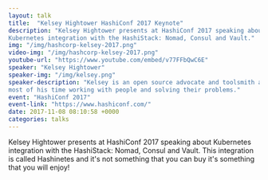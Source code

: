 ```yaml
---
layout: talk
title:  "Kelsey Hightower HashiConf 2017 Keynote"
description: "Kelsey Hightower presents at HashiConf 2017 speaking about
Kubernetes integration with the HashiStack: Nomad, Consul and Vault."
img: "/img/hashcorp-kelsey-2017.png"
video-img: "/img/hashcorp-kelsey-2017.png"
youtube-url: "https://www.youtube.com/embed/v77FFbQwC6E"
speaker: "Kelsey Hightower"
speaker-img: "/img/kelsey.png"
speaker-description: "Kelsey is an open source advocate and toolsmith and spends
most of his time working with people and solving their problems."
event: "HashiConf 2017"
event-link: "https://www.hashiconf.com/"
date: 2017-11-08 08:10:58 +0000
categories: talks
---
```

Kelsey Hightower presents at HashiConf 2017 speaking about
Kubernetes integration with the HashiStack: Nomad, Consul and Vault.
This integration is called Hashinetes and it's not something that you can buy
it's something that you will enjoy!
